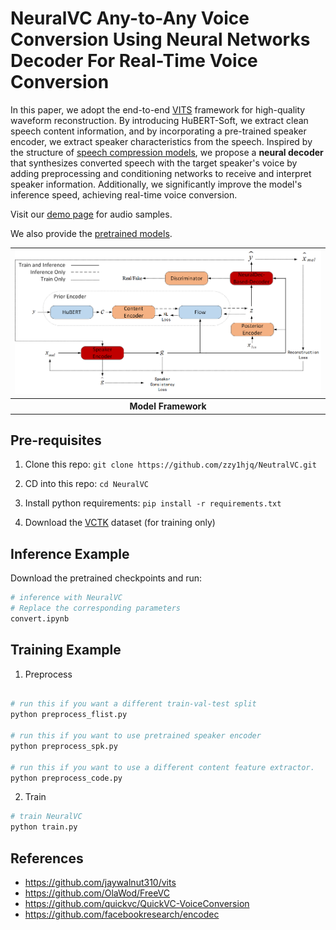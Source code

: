 # NeuralVC Any-to-Any Voice Conversion Using Neural Networks Decoder For Real-Time Voice Conversion


In this paper, we adopt the end-to-end [VITS](https://arxiv.org/abs/2106.06103) framework for high-quality waveform reconstruction. By introducing HuBERT-Soft, we extract clean speech content information, and by incorporating a pre-trained speaker encoder, we extract speaker characteristics from the speech. Inspired by the structure of [speech compression models](https://arxiv.org/abs/2210.13438), we propose a **neural decoder** that synthesizes converted speech with the target speaker's voice by adding preprocessing and conditioning networks to receive and interpret speaker information. Additionally, we significantly improve the model's inference speed, achieving real-time voice conversion.


Visit our [demo page](https://olawod.github.io/FreeVC-demo) for audio samples.

We also provide the [pretrained models](https://1drv.ms/f/c/87587ec0bae9be5a/Ek_2ur6Uwr5Lq1g-C5-5FFUB5JkhHHhLPg9iQxKxFvHm0w?e=Zpcxec).

<table style="width:100%; text-align:center;">
  <tr>
    <td style="text-align:center;"><img src="./resources/NeurlVC.png" alt="model framework" style="width:100%;"></td>
  </tr>
  <tr>
    <th>Model Framework</th>
  </tr>
</table>


## Pre-requisites

1. Clone this repo: `git clone https://github.com/zzy1hjq/NeutralVC.git`

2. CD into this repo: `cd NeuralVC`

3. Install python requirements: `pip install -r requirements.txt`

4. Download the [VCTK](https://datashare.ed.ac.uk/handle/10283/3443) dataset (for training only)


## Inference Example

Download the pretrained checkpoints and run:

```python
# inference with NeuralVC
# Replace the corresponding parameters
convert.ipynb
```

## Training Example

1. Preprocess

```python

# run this if you want a different train-val-test split
python preprocess_flist.py

# run this if you want to use pretrained speaker encoder
python preprocess_spk.py

# run this if you want to use a different content feature extractor.
python preprocess_code.py

```

2. Train

```python
# train NeuralVC
python train.py


```

## References

- https://github.com/jaywalnut310/vits
- https://github.com/OlaWod/FreeVC
- https://github.com/quickvc/QuickVC-VoiceConversion
- https://github.com/facebookresearch/encodec
